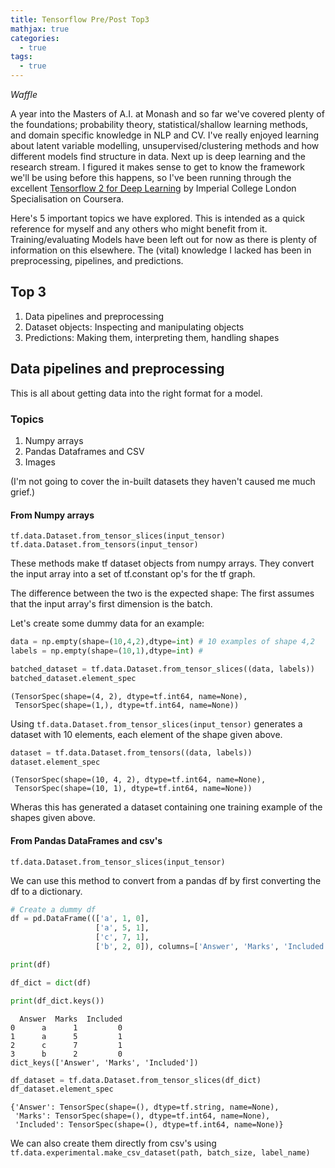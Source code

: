 ```yaml
---
title: Tensorflow Pre/Post Top3
mathjax: true
categories:
  - true
tags:
  - true
---
```


*Waffle* 

A year into the Masters of A.I. at Monash and so far we've covered plenty of the foundations; probability theory, statistical/shallow learning methods, and domain specific knowledge in NLP and CV. I've really enjoyed learning about latent variable modelling, unsupervised/clustering methods and how different models find structure in data. Next up is deep learning and the research stream. I figured it makes sense to get to know the framework we'll be using before this happens, so I've been running through the excellent [Tensorflow 2 for Deep Learning](https://www.coursera.org/specializations/tensorflow2-deeplearning) by Imperial College London Specialisation on Coursera. 

Here's 5 important topics we have explored. This is intended as a quick reference for myself and any others who might benefit from it. Training/evaluating Models have been left out for now as there is plenty of information on this elsewhere. The (vital) knowledge I lacked has been in preprocessing, pipelines, and predictions.

  
## Top 3  

1. Data pipelines and preprocessing
2. Dataset objects: Inspecting and manipulating objects
3. Predictions: Making them, interpreting them, handling shapes

## Data pipelines and preprocessing
  
  
This is all about getting data into the right format for a model.

### Topics
1. Numpy arrays
2. Pandas Dataframes and CSV
3. Images

(I'm not going to cover the in-built datasets they haven't caused me much grief.)

#### From Numpy arrays
`tf.data.Dataset.from_tensor_slices(input_tensor)`  
`tf.data.Dataset.from_tensors(input_tensor)`

These methods make tf dataset objects from numpy arrays. They convert the input array into a set of tf.constant op's for the tf graph.

The difference between the two is the expected shape: The first assumes that the input array's first dimension is the batch.

Let's create some dummy data for an example:


```python
data = np.empty(shape=(10,4,2),dtype=int) # 10 examples of shape 4,2
labels = np.empty(shape=(10,1),dtype=int) #

batched_dataset = tf.data.Dataset.from_tensor_slices((data, labels))
batched_dataset.element_spec
```




    (TensorSpec(shape=(4, 2), dtype=tf.int64, name=None),
     TensorSpec(shape=(1,), dtype=tf.int64, name=None))



Using `tf.data.Dataset.from_tensor_slices(input_tensor)` generates a dataset with 10 elements, each element of the shape given above.




```python
dataset = tf.data.Dataset.from_tensors((data, labels))
dataset.element_spec
```




    (TensorSpec(shape=(10, 4, 2), dtype=tf.int64, name=None),
     TensorSpec(shape=(10, 1), dtype=tf.int64, name=None))



Wheras this has generated a dataset containing one training example of the shapes given above.

#### From Pandas DataFrames and csv's
`tf.data.Dataset.from_tensor_slices(input_tensor)`  

We can use this method to convert from a pandas df by first converting the df to a dictionary.


```python
# Create a dummy df
df = pd.DataFrame((['a', 1, 0], 
                   ['a', 5, 1], 
                   ['c', 7, 1],
                   ['b', 2, 0]), columns=['Answer', 'Marks', 'Included'])

print(df)

df_dict = dict(df)

print(df_dict.keys())
```

      Answer  Marks  Included
    0      a      1         0
    1      a      5         1
    2      c      7         1
    3      b      2         0
    dict_keys(['Answer', 'Marks', 'Included'])



```python
df_dataset = tf.data.Dataset.from_tensor_slices(df_dict)
df_dataset.element_spec
```




    {'Answer': TensorSpec(shape=(), dtype=tf.string, name=None),
     'Marks': TensorSpec(shape=(), dtype=tf.int64, name=None),
     'Included': TensorSpec(shape=(), dtype=tf.int64, name=None)}



We can also create them directly from csv's using  
`tf.data.experimental.make_csv_dataset(path, batch_size, label_name)`


```python

```

